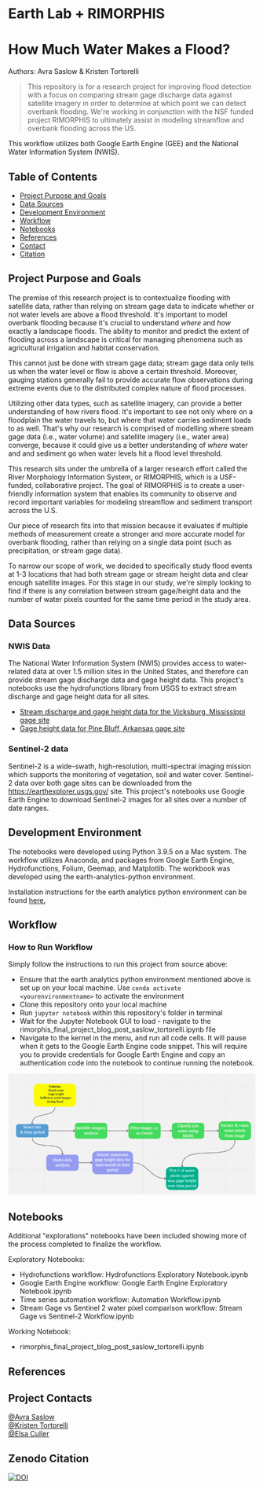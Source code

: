 # Earth Lab + RIMORPHIS

# How Much Water Makes a Flood?

Authors: Avra Saslow & Kristen Tortorelli

  > This repository is for a research project for improving flood detection with a focus on comparing stream gage discharge data against satellite imagery in order to determine at which point we can detect overbank flooding. We're working in conjunction with the NSF funded project RIMORPHIS to ultimately assist in modeling streamflow and overbank flooding across the US.

This workflow utilizes both Google Earth Engine (GEE) and the National Water Information System (NWIS).

## Table of Contents
* [Project Purpose and Goals](https://github.com/AvraSaslow/ea-rimorphis#project-purpose-and-goals)
* [Data Sources](https://github.com/AvraSaslow/ea-rimorphis#data-sources)
* [Development Environment](https://github.com/AvraSaslow/ea-rimorphis#development-environment)
* [Workflow](https://github.com/AvraSaslow/ea-rimorphis#workflow)
* [Notebooks](https://github.com/AvraSaslow/ea-rimorphis#notebooks)
* [References](https://github.com/AvraSaslow/ea-rimorphis#references)
* [Contact](https://github.com/AvraSaslow/ea-rimorphis#project-contacts)
* [Citation](https://github.com/AvraSaslow/ea-rimorphis#zenodo-citation)

## Project Purpose and Goals
The premise of this research project is to contextualize flooding with satellite data, rather than relying on stream gage data to indicate whether or not water levels are above a flood threshold. It's important to model overbank flooding because it's crucial to understand _where_ and _how_ exactly a landscape floods. The ability to monitor and predict the extent of flooding across a landscape is critical for managing phenomena such as agricultural irrigation and habitat conservation.

This cannot just be done with stream gage data; stream gage data only tells us when the water level or flow is above a certain threshold. Moreover, gauging stations generally fail to provide accurate flow observations during extreme events due to the distributed complex nature of flood processes.

Utilizing other data types, such as satellite imagery, can provide a better understanding of how rivers flood. It's important to see not only where on a floodplain the water travels to, but where that water carries sediment loads to as well. That's why our research is comprised of modelling where stream gage data (i.e., water volume) and satellite imagery (i.e., water area) converge, because it could give us a better understanding of _where_ water and and sediment go when water levels hit a flood level threshold.

This research sits under the umbrella of a larger research effort called the River Morphology Information System, or RIMORPHIS, which is a USF-funded, collaborative project. The goal of RIMORPHIS is to create a user-friendly information system that enables its community to observe and record important variables for modeling streamflow and sediment transport across the U.S.

Our piece of research fits into that mission because it evaluates if multiple methods of measurement create a stronger and more accurate model for overbank flooding, rather than relying on a single data point (such as precipitation, or stream gage data).

To narrow our scope of work, we decided to specifically study flood events at 1-3 locations that had both stream gage or stream height data and clear enough satellite images. For this stage in our study, we're simply looking to find if there is any correlation between stream gage/height data and the number of water pixels counted for the same time period in the study area.

## Data Sources
### NWIS Data

The National Water Information System (NWIS) provides access to water-related data at over 1.5 million sites in the United States, and therefore can provide stream gage discharge data and gage height data. This project's notebooks use the hydrofunctions library from USGS to extract stream discharge and gage height data for all sites.

* [Stream discharge and gage height data for the Vicksburg, Mississippi gage site](https://waterdata.usgs.gov/nwis/inventory/?site_no=07289000&agency_cd=USGS)
* [Gage height data for Pine Bluff, Arkansas gage site](https://waterdata.usgs.gov/usa/nwis/uv?site_no=07263650)


### Sentinel-2 data

Sentinel-2 is a wide-swath, high-resolution, multi-spectral imaging mission which supports the monitoring of vegetation, soil and water cover. Sentinel-2 data over both gage sites can be downloaded from the https://earthexplorer.usgs.gov/ site. This project's notebooks use Google Earth Engine to download Sentinel-2 images for all sites over a number of date ranges.

## Development Environment
The notebooks were developed using Python 3.9.5 on a Mac system. The workflow utilizes Anaconda, and packages from Google Earth Engine, Hydrofunctions, Folium, Geemap, and Matplotlib. The workbook was developed using the earth-analytics-python environment.

Installation instructions for the earth analytics python environment can be found [here.](https://www.earthdatascience.org/workshops/setup-earth-analytics-python/setup-python-conda-earth-analytics-environment/)


## Workflow

### How to Run Workflow
Simply follow the instructions to run this project from source above:

* Ensure that the earth analytics python environment mentioned above is set up on your local machine. Use `conda activate <yourenvironmentname>` to activate the environment
* Clone this repository onto your local machine
* Run `jupyter notebook` within this repository's folder in terminal
* Wait for the Jupyter Notebook GUI to load - navigate to the rimorphis_final_project_blog_post_saslow_tortorelli.ipynb file
* Navigate to the kernel in the menu, and run all code cells. It will pause when it gets to the Google Earth Engine code snippet. This will require you to provide credentials for Google Earth Engine and copy an authentication code into the notebook to continue running the notebook.

![workflow diagram](Assets/workflow.png)


## Notebooks
Additional "explorations" notebooks have been included showing more of the process completed to finalize the workflow.

Exploratory Notebooks:
* Hydrofunctions workflow: Hydrofunctions Exploratory Notebook.ipynb
* Google Earth Engine workflow: Google Earth Engine Exploratory Notebook.ipynb
* Time series automation workflow: Automation Workflow.ipynb
* Stream Gage vs Sentinel 2 water pixel comparison workflow: Stream Gage vs Sentinel-2 Workflow.ipynb

Working Notebook:
* rimorphis_final_project_blog_post_saslow_tortorelli.ipynb


## References

## Project Contacts

[@Avra Saslow](mailto:avra.saslow@colorado.edu)<br>
[@Kristen Tortorelli](mailto:kristen.tortorelli@colorado.edu)<br>
[@Elsa Culler](mailto:elsa.culler@colorado.edu )<br>

## Zenodo Citation
[![DOI](https://zenodo.org/badge/495654495.svg)](https://zenodo.org/badge/latestdoi/495654495)
